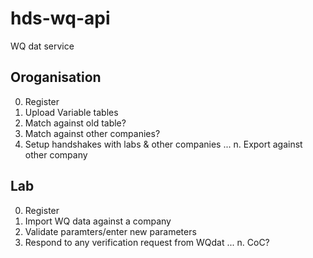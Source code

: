hds-wq-api
==========

WQ dat service

## Oroganisation

0. Register
1. Upload Variable tables 
2. Match against old table?
3. Match against other companies?
4. Setup handshakes with labs & other companies
...
n. Export against other company

## Lab

0. Register
1. Import WQ data against a company
2. Validate paramters/enter new parameters
3. Respond to any verification request from WQdat
...
n. CoC?